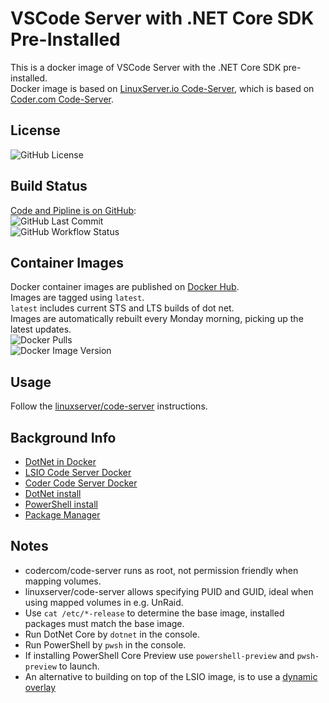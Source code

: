 # VSCode Server with .NET Core SDK Pre-Installed

This is a docker image of VSCode Server with the .NET Core SDK pre-installed.  
Docker image is based on [LinuxServer.io Code-Server](https://github.com/linuxserver/docker-code-server), which is based on [Coder.com Code-Server](https://github.com/cdr/code-server).  

## License

![GitHub License](https://img.shields.io/github/license/vkhurana/VSCode-Server-DotNetCore)  

## Build Status

[Code and Pipline is on GitHub](https://github.com/vkhurana/VSCode-Server-DotNetCore):  
![GitHub Last Commit](https://img.shields.io/github/last-commit/vkhurana/VSCode-Server-DotNetCore?logo=github)  
![GitHub Workflow Status](https://img.shields.io/github/workflow/status/vkhurana/VSCode-Server-DotNetCore/Build%20and%20Publish%20Docker%20Images?logo=github)

## Container Images

Docker container images are published on [Docker Hub](https://hub.docker.com/r/vkhurana/vscode-server-dotnetcore).  
Images are tagged using `latest`.  
`latest` includes current STS and LTS builds of dot net.  
Images are automatically rebuilt every Monday morning, picking up the latest updates.  
![Docker Pulls](https://img.shields.io/docker/pulls/vkhurana/vscode-server-dotnetcore?logo=docker)  
![Docker Image Version](https://img.shields.io/docker/v/vkhurana/vscode-server-dotnetcore/latest?logo=docker)

## Usage

Follow the [linuxserver/code-server](https://hub.docker.com/r/linuxserver/code-server) instructions.

## Background Info

- [DotNet in Docker](https://github.com/dotnet/dotnet-docker/blob/master/3.0/sdk/bionic/amd64/Dockerfile)
- [LSIO Code Server Docker](https://github.com/linuxserver/docker-code-server/blob/master/Dockerfile)
- [Coder Code Server Docker](https://github.com/cdr/code-server/blob/master/Dockerfile)
- [DotNet install](https://docs.microsoft.com/en-us/dotnet/core/install/linux-package-manager-ubuntu-1804)
- [PowerShell install](https://docs.microsoft.com/en-us/powershell/scripting/install/installing-powershell-core-on-linux?view=powershell-7#ubuntu-1804)
- [Package Manager](https://dotnet.microsoft.com/download/linux-package-manager/ubuntu18-04/sdk-current)

## Notes

- codercom/code-server runs as root, not permission friendly when mapping volumes.
- linuxserver/code-server allows specifying PUID and GUID, ideal when using mapped volumes in e.g. UnRaid.
- Use `cat /etc/*-release` to determine the base image, installed packages must match the base image.
- Run DotNet Core by `dotnet` in the console.
- Run PowerShell by `pwsh` in the console.
- If installing PowerShell Core Preview use `powershell-preview` and `pwsh-preview` to launch.
- An alternative to building on top of the LSIO image, is to use a [dynamic overlay](https://blog.linuxserver.io/2019/09/14/customizing-our-containers/)
